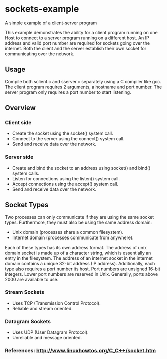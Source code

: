 # sockets-example
A simple example of a client-server program

This example demonstrates the ability for a client program running on one Host to connect to a server program running on a different host. An IP address and valid port number are required for sockets going over the internet. Both the client and the server establish their own socket for communicating over the network.

## Usage

Compile both sclient.c and sserver.c separately using a C compiler like gcc. The client program requires 2 arguments, a hostname and port number. The server program only requires a port number to start listening.

## Overview

### Client side

- Create the socket using the socket() system call.
- Connect to the server using the connect() system call.
- Send and receive data over the network.

### Server side

- Create and bind the socket to an address using socket() and bind() system calls.
- Listen for connections using the listen() system call.
- Accept connections using the accept() system call.
- Send and receive data over the network.

## Socket Types

Two processes can only communicate if they are using the same socket types. Furthermore, they must also be using the same address domain:
- Unix domain (processes share a common filesystem).
- Internet domain (processes communicate from anywhere).

Each of these types has its own address format. The address of unix domain socket is made up of a character string, which is essentially an entry in the filesystem. The address of an internet socket in the internet domain contains a unique 32-bit address (IP address). Additionally, each type also requires a port number its host. Port numbers are unsigned 16-bit integers. Lower port numbers are reserved in Unix. Generally, ports above 2000 are available to use.

### Stream Sockets

- Uses TCP (Transmission Control Protocol).
- Reliable and stream oriented.

### Datagram Sockets

- Uses UDP (User Datagram Protocol).
- Unreliable and message oriented.


### References: http://www.linuxhowtos.org/C_C++/socket.htm